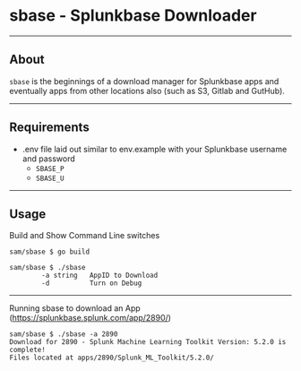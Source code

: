 # sbase - Splunkbase Downloader

---

## About

`sbase` is the beginnings of a download manager for Splunkbase apps and eventually apps from other locations also (such as S3, Gitlab and GutHub).

---

## Requirements

- .env file laid out similar to env.example with your Splunkbase username and password 
  - `SBASE_P`
  - `SBASE_U`

---

## Usage

Build and Show Command Line switches

```console
sam/sbase $ go build

sam/sbase $ ./sbase
        -a string   AppID to Download
        -d          Turn on Debug
```

---

Running sbase to download an App (<https://splunkbase.splunk.com/app/2890/>)

```console
sam/sbase $ ./sbase -a 2890
Download for 2890 - Splunk Machine Learning Toolkit Version: 5.2.0 is complete!
Files located at apps/2890/Splunk_ML_Toolkit/5.2.0/
```
